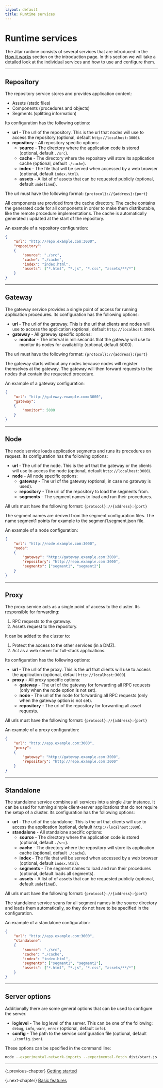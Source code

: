 ```yaml
---
layout: default
title: Runtime services
---
```


# Runtime services

The Jitar runtime consists of several services that are introduced in the [How it works](01_introduction#how-it-works) section on the introduction page. In this section we will take a detailed look at the individual services and how to use and configure them.

---

## Repository

The repository service stores and provides application content:

* Assets (static files)
* Components (procedures and objects)
* Segments (splitting information)

Its configuration has the following options:

* **url** - The url of the repository. This is the url that nodes will use to access the repository (optional, default ``http://localhost:3000``).
* **repository** - All repository specific options:
  * **source** - The directory where the application code is stored (optional, default ``./src``).
  * **cache** - The directory where the repository will store its application cache (optional, default ``./cache``).
  * **index** - The file that will be served when accessed by a web browser (optional, default ``index.html``).
  * **assets** - A list of of assets that can be requested publicly (optional, default ``undefined``).

The url must have the following format: ``{protocol}://{address}:{port}``

All components are provided from the cache directory. The cache contains the generated code for all components in order to make them distributable, like the remote procedure implementations. The cache is automatically generated / updated at the start of the repository.

An example of a repository configuration:

```json
{
    "url": "http://repo.example.com:3000",
    "repository":
    {
        "source": "./src",
        "cache": "./cache",
        "index": "index.html",
        "assets": ["*.html", "*.js", "*.css", "assets/**/*"]
    }
}
```

---

## Gateway

The gateway service provides a single point of access for running application procedures. Its configuration has the following options:

* **url** - The url of the gateway. This is the url that clients and nodes will use to access the application (optional, default ``http://localhost:3000``).
* **gateway** - All gateway specific options:
  * **monitor** - The interval in milliseconds that the gateway will use to monitor its nodes for availability (optional, default 5000).

The url must have the following format: ``{protocol}://{address}:{port}``

The gateway starts without any nodes because nodes will register themselves at the gateway. The gateway will then forward requests to the nodes that contain the requested procedure.

An example of a gateway configuration:

```json
{
    "url": "http://gateway.example.com:3000",
    "gateway":
    {
        "monitor": 5000
    }
}
```

---

## Node

The node service loads application segments and runs its procedures on request. Its configuration has the following options:

* **url** - The url of the node. This is the url that the gateway or the clients will use to access the node (optional, default ``http://localhost:3000``).
* **node** - All node specific options:
  * **gateway** - The url of the gateway (optional, in case no gateway is used).
  * **repository** - The url of the repository to load the segments from.
  * **segments** - The segment names to load and run their procedures.

All urls must have the following format: ``{protocol}://{address}:{port}``

The segment names are derived from the segment configuration files. The name segment1 points for example to the segment1.segment.json file.

An example of a node configuration:

```json
{
    "url": "http://node.example.com:3000",
    "node":
    {
        "gateway": "http://gateway.example.com:3000",
        "repository": "http://repo.example.com:3000",
        "segments": ["segment1", "segment2"]
    }
}
```

---

## Proxy

The proxy service acts as a single point of access to the cluster. Its responsible for forwarding:

1. RPC requests to the gateway.
2. Assets request to the repository.

It can be added to the cluster to:

1. Protect the access to the other services (in a DMZ).
2. Act as a web server for full-stack applications.

Its configuration has the following options:

* **url** - The url of the proxy. This is the url that clients will use to access the application (optional, default ``http://localhost:3000``).
* **proxy** - All proxy specific options:
  * **gateway** - The url of the gateway for forwarding all RPC requests (only when the node option is not set).
  * **node** - The url of the node for forwarding all RPC requests (only when the gateway option is not set).
  * **repository** - The url of the repository for forwarding all asset requests.

All urls must have the following format: ``{protocol}://{address}:{port}``

An example of a proxy configuration:

```json
{
    "url": "http://app.example.com:3000",
    "proxy":
    {
        "gateway": "http://gateway.example.com:3000",
        "repository": "http://repo.example.com:3000"
    }
}
```

---

## Standalone

The standalone service combines all services into a single Jitar instance. It can be used for running simple client-server applications that do not require the setup of a cluster. Its configuration has the following options:

* **url** - The url of the standalone. This is the url that clients will use to access the application (optional, default ``http://localhost:3000``).
* **standalone** - All standalone specific options:
  * **source** - The directory where the application code is stored (optional, default ``./src``).
  * **cache** - The directory where the repository will store its application cache (optional, default ``./cache``).
  * **index** - The file that will be served when accessed by a web browser (optional, default ``index.html``).
  * **segments** - The segment names to load and run their procedures (optional, default loads all segments).
  * **assets** - A list of of assets that can be requested publicly (optional, default ``undefined``).

All urls must have the following format: ``{protocol}://{address}:{port}``

The standalone service scans for all segment names in the source directory and loads them automatically, so they do not have to be specified in the configuration.

An example of a standalone configuration:

```json
{
    "url": "http://app.example.com:3000",
    "standalone":
    {
        "source": "./src",
        "cache": "./cache",
        "index": "index.html",
        "segments": ["segment1", "segment2"],
        "assets": ["*.html", "*.js", "*.css", "assets/**/*"]
    }
}
```

---

## Server options

Additionally there are some general options that can be used to configure the server.

* **loglevel** - The log level of the server. This can be one of the following: ``debug``, ``info``, ``warn``, ``error`` (optional, default ``info``).
* **config** - The path to the service configuration file (optional, default ``./config.json``).

These options can be specified in the command line:

```bash
node --experimental-network-imports --experimental-fetch dist/start.js --loglevel=debug --config=jitar.json
```

---

{:.previous-chapter}
[Getting started](02_getting_started)

{:.next-chapter}
[Basic features](04_basic_features)
